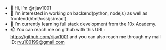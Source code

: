 - 👋 Hi, I’m @rijav1001
- 👀 I’m interested in working on backend(python, nodejs) as well as frontend(html/css/js/react).
- 🌱 I’m currently learning full stack development from the 10x Academy.
- 📫 You can reach me on github with this URL: https://github.com/rijav1001 and you can also reach me through my mail ID: rvu100199@gmail.com
<!---
rijav1001/rijav1001 is a ✨ special ✨ repository because its `README.md` (this file) appears on your GitHub profile.
You can click the Preview link to take a look at your changes.
--->
